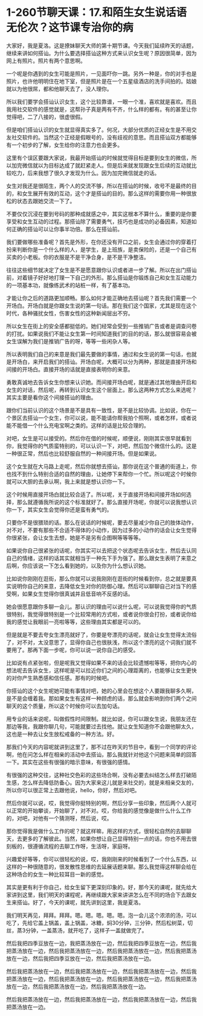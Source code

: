 # 1-260节聊天课：17.和陌生女生说话语无伦次？这节课专治你的病

大家好，我是夏洛。这是撩妹聊天大师的第十期节课。今天我们延续昨天的话题，继续来讲如何搭讪。为什么要选择搭讪这种方式来认识女生呢？原因很简单，因为网上有照片。照片有两个意思啊。

一个呢是你遇到的女生可能是照片，一见面吓你一跳。另外一种是，你的对手也是照片，也许他明明住在地下室，但是照片是在一个五星级酒店的洗手间拍的。姑娘就以为他很屌，都和他聊天去了，没人理你。

所以我们要学会搭讪认识女生，这个比较靠谱，一眼一个准，喜欢就是喜欢。而且我用社交软件的感觉就是，这帮孙子真是两有不齐，什么样的都有。有的甚至让你觉得吧，二了八接的，很虚很假。

但是咱们搭讪认识的女生就显得真实多了。何况，大部分优质的正经女生是不用交友社交软件的。当然这个正经是假眼号的，没有歧视的意思。而且搭讪双方都能够有一个初步的了解，女生给你的注意力也会更多。

这里有个误区要跟大家说，我最开始搭讪的时候就觉得目标是要到女生的微信，所以加完微信就以为目标达成了就赶紧走人。但是后来就发现跟女生后续的互动就比较吃力，后来我想了很久才发现为什么。因为加完微信就走的话。

女生对我还是很陌生，两个人的交流不够，所以在搭讪的时候，收号不是最终的目的，和女生展开有效的互动，这个才是搭讪的目的。那么这样的需要你用一种很放松的状态去跟她交流一下了。

不要仅仅沉浸在要到号码的那种成就感之中，其实这根本不算什么，重要的是你要享受和女生互动的过程。那搭讪除了需要勇气，技巧也是成功的必备因素，知道如何正确的搭讪可以让你事半功倍。那么在搭讪前。

我们要做哪些准备呢？首先是外形，在你还没有开口之前，女生会通过你的穿着打扮来判断你是一个什么样的人，是学生，是上班族，是卖保险的，还是一个自己有买卖的小老板。你的衣服是不是干净合身，是不是干净整洁。

往往这些细节就决定了女生是不是愿意跟你认识或者进一步了解。所以在出门搭讪前，对着镜子好好地打理一下自己的外形。那么搭讪是你锻炼自己和女生互动能力的一项基本功，就像练武术的站桩一样，有了基本功。

才能让你之后的道路更加顺畅。那么如何才能正确地去搭讪呢？首先我们需要一个开场白。开场白就是你跟女生说的第一句话。那在我们这个国家，尤其是现在这个时代，各种骚扰女性，伤害女性的这种新闻层出不穷。

所以女生在街上的安全感都挺低的。她们经常会受到一些推销广告或者是调查问卷的打扰。如果说我们不能让女生第一时间知道我们的目的的话，那么就很容易会被女生误解为我们是推销广告的呀，等等一些闲杂人等。

所以表明我们自己的来意是我们最先要做的事情，通过和女生说的第一句话，也就是开场白，来开启我们的搭讪。开场白呢，大概可以分为两种，那就是直接开场和间接的开场白。直接开场的话就是直接表明你的来意。

勇敢真诚地去告诉女生你想来认识她。而间接开场白呢，就是通过其他理由开启和女生的对话，然后呢，再转到认识女生这个层面上。那么这两种方式怎么来选呢？其实主要是看你这个间接搭讪的理由。

跟你们当前认识的这个场景是不是具有一致性，是不是比较协调。比如说，你在一个景区去搭讪一个女生，你可以说，能不能请你帮我拍个照啊，或者怎样，或者说能不能借一个什么充电宝啊之类的。这样的话是比较合理的。

对吧，女生是可以接受的。然后你在借的时候呢，顺便说，刚刚其实很早就看到你，我觉得你的气质蛮特别的，可以认识一下，对吧，然后加个微信什么的。这是一种很正常，然后也比较舒服自然的一种间接开场。但是如果说。

这个女生就在大马路上走呢，然后你就想去搭讪，那你说在这个普通的街道上，你也找不到什么特别合适的自然的理由，让她停下来帮你一个忙。所以呢这个时候你就可以大胆的去承认啊，我上来就是想认识你一下。

这个时候用直接开场白就比较合适了。所以呢，关于直接开场和间接开场如何选择，那么就遵循我所说的这个标准就好了。那么直接开场呢，你就可以说我想认识你一下，其实女生会觉得你还是蛮有勇气的。

只要你不是很猥琐的话。那么在说话的时候呢，要去尽量减少你自己的肢体动作，对不对，不要有那些不合适不得体的小动作，因为过多的小动作的话会让女生觉得你很紧张，会让女生去想，她是不是另有企图啊等等等等。

如果说你自己很紧张的话呢，你其实可以去把这个状态呢去告诉女生，然后去认同自己的情绪，这样的话其实就相当于一种先下手为强了。那么跟女生表明了来意之后啊，你应该说一下怎么看到她的，以及你为什么想认识她。

比如说你刚刚在逛街，那么你就可以说我刚刚在逛街的时候看到你，总之就是要真实说明你自己的来意，去降低女生对你的防御心理。然后可以聊聊自己对当下的感受啊，如果女生觉得你很真诚并且低音响不反感的话。

她会很愿意跟你多聊一会儿。那认识的理由可以说什么呢，可以说我觉得你的气质很特别，我觉得很特别是一个比较常用的方式啦，或者说你很会打扮，或者说你给我的感觉让我眼前一亮啦等等，这些理由其实都是可以的。

但是就是不要去夸女生漂亮就好了，你要是夸漂亮的话呢，就会让女生觉得太流俗了，对不对，太没意思了，显得你自己也很肤浅，所以这个漂亮的这个词我们就不要用了。那再下面一步呢，你可以说一说你自己的感受。

比如说有点紧张啦，但是呢我又觉得如果不来的话会比较遗憾啦等等，把你内心的想法呢去告诉女生，这样呢是可以拉近你们之间的心理距离的，也能够让女生更快的对你产生熟悉感和信任感。那有的时候吧。

你搭讪的这个女生呢她可能有事情对吧，她的心里会在想这个人要跟我聊多久啊，是不是会缠着我。那如果女生有这样一种顾虑的话，那么就会影响到你们两个之间聊天的这个质量，所以这个时候你可以去加句话。

用专业的话来说呢，叫做假性时间限制。就比如说，你可以跟女生说，我朋友还在那边等我，我跟你聊几句，可能就要过去找他。就让女生知道你不会跟他聊太久，这也是一种去让女生放松戒备的一种方法。好。

那我们今天的内容呢就讲到这里了，那不过在昨天的节目中，看到一个同学的评论啊，他在问怎么样在相亲的活动中去搭讪，那么我就针对他这个问题来简单的回答一下。其实在这些有很强的暗示意味，有很强的感情。

有很强的这种交往，这种社交色彩的这些场合啊，没有必要去纠结怎么样去打破陌生感，怎么样去降低防备心。因为大家来这儿就是来社交的，就是来相亲交友的，所以你可以很正常上去跟他说，hello，你好，然后对吧。

然后你就可以说，哎，我觉得你挺特别的啊，然后分享一些印象，然后两个人就可以正常的开始攀谈，开始聊了，对不对。哎，你给我的感觉像是做什么什么工作的，对吧，对他有一个猜测呀，然后说，哎。

那你觉得我是做什么工作的呢？就这样嘛，用这样的方式，很轻松自然的去聊聊天，去更多的了解彼此。当然，如果你想让自己显得特别一点的话，你也不用去很刻板的，很遵循流程的去聊工作呀，生活呀，家庭呀。

兴趣爱好等等，你可以很轻松的说，哎，我刚刚来的时候看到了一个什么东西，以这样的一种很随意的，很发散性思维的去延展话题来聊。那么我觉得这样聊会给在这种场合的女生一种比较耳目一新的感觉。

其实是更有利于你自己，给女生留下更深刻印象的。好，那今天的课呢，就先给大家讲到这里，我们明天的课程呢，再继续跟大家来讲讲怎么在不同的场合下去跟女生来搭讪。好了，今天的课呢，就先讲到这里，我是夏洛。

我们明天再见，拜拜。拜拜。嗯。嗯。嗯。嗯。嗯。泡一会儿这个浓浓的汤，可以吃了，先给它盖上锅盖，盖上锅盖，冰糖，焖30分钟，三分钟，然后松树菜，切丝，蒸3分钟，一盖蒸汤，就开吃了，这样子一盖就做完了。

然后我把四季豆放在一边，我把蒸汤放在一边，然后我把四季豆放在一边，然后我把蒸汤放在一边，然后我把蒸汤放在一边，然后我把蒸汤放在一边，然后我把蒸汤放在一边，然后我把四季豆放在一边，然后我把蒸汤放在一边。

然后我把蒸汤放在一边，然后我把蒸汤放在一边，然后我把蒸汤放在一边，然后我把蒸汤放在一边，然后我把蒸汤放在一边，然后我把蒸汤放在一边，然后我把蒸汤放在一边，然后我把蒸汤放在一边，然后我把蒸汤放在一边。

然后我把蒸汤放在一边，然后我把蒸汤放在一边，然后我把蒸汤放在一边，然后我把蒸汤放在一边。